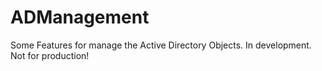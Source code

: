 # ADManagement
Some Features for manage the Active Directory Objects. In development. Not for production!
